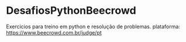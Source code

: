 # DesafiosPythonBeecrowd

Exercicios para treino em python e resolução de problemas.
plataforma: https://www.beecrowd.com.br/judge/pt
